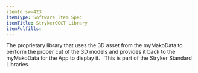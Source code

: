 ```yaml
---
itemId:sw-423
itemType: Software Item Spec
itemTitle: StrykerOCCT Library
itemFulfills: 
---
```

The proprietary library that uses the 3D asset from the myMakoData to perform the proper cut of the 3D models and provides it back to the myMakoData for the App to display it.
 
This is part of the Stryker Standard Libraries.